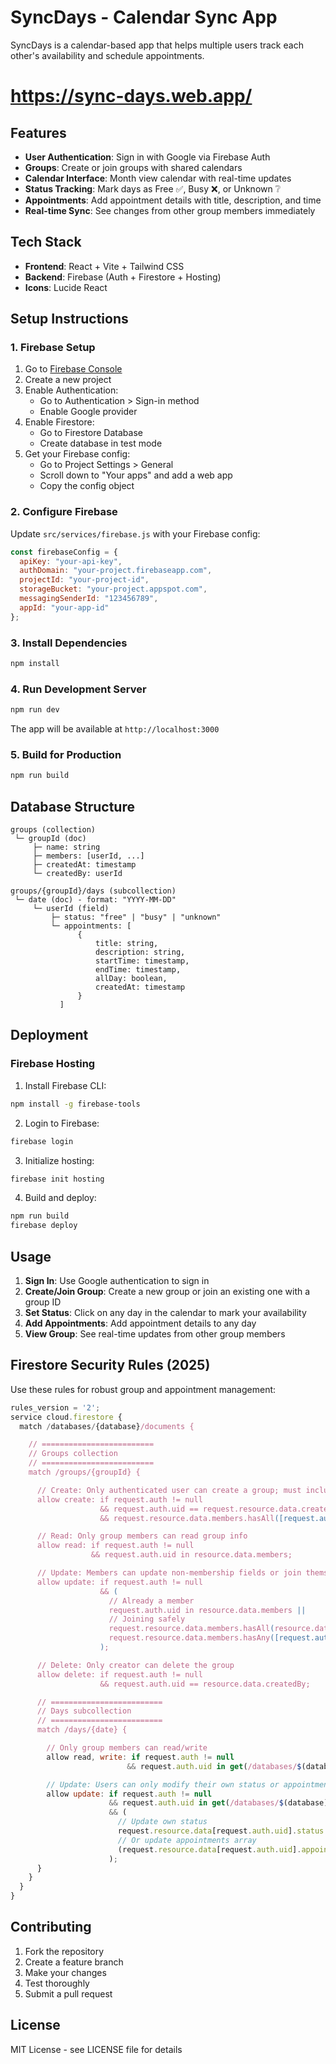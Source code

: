 # SyncDays - Calendar Sync App

SyncDays is a calendar-based app that helps multiple users track each other's availability and schedule appointments.

# https://sync-days.web.app/

## Features

- **User Authentication**: Sign in with Google via Firebase Auth
- **Groups**: Create or join groups with shared calendars
- **Calendar Interface**: Month view calendar with real-time updates
- **Status Tracking**: Mark days as Free ✅, Busy ❌, or Unknown ❔
- **Appointments**: Add appointment details with title, description, and time
- **Real-time Sync**: See changes from other group members immediately

## Tech Stack

- **Frontend**: React + Vite + Tailwind CSS
- **Backend**: Firebase (Auth + Firestore + Hosting)
- **Icons**: Lucide React

## Setup Instructions

### 1. Firebase Setup

1. Go to [Firebase Console](https://console.firebase.google.com/)
2. Create a new project
3. Enable Authentication:
   - Go to Authentication > Sign-in method
   - Enable Google provider
4. Enable Firestore:
   - Go to Firestore Database
   - Create database in test mode
5. Get your Firebase config:
   - Go to Project Settings > General
   - Scroll down to "Your apps" and add a web app
   - Copy the config object

### 2. Configure Firebase

Update `src/services/firebase.js` with your Firebase config:

```javascript
const firebaseConfig = {
  apiKey: "your-api-key",
  authDomain: "your-project.firebaseapp.com",
  projectId: "your-project-id",
  storageBucket: "your-project.appspot.com",
  messagingSenderId: "123456789",
  appId: "your-app-id"
};
```

### 3. Install Dependencies

```bash
npm install
```

### 4. Run Development Server

```bash
npm run dev
```

The app will be available at `http://localhost:3000`

### 5. Build for Production

```bash
npm run build
```

## Database Structure

```
groups (collection)
 └─ groupId (doc)
     ├─ name: string
     ├─ members: [userId, ...]
     ├─ createdAt: timestamp
     └─ createdBy: userId

groups/{groupId}/days (subcollection)
 └─ date (doc) - format: "YYYY-MM-DD"
     └─ userId (field)
         ├─ status: "free" | "busy" | "unknown"
         └─ appointments: [
               {
                   title: string,
                   description: string,
                   startTime: timestamp,
                   endTime: timestamp,
                   allDay: boolean,
                   createdAt: timestamp
               }
           ]
```

## Deployment

### Firebase Hosting

1. Install Firebase CLI:
```bash
npm install -g firebase-tools
```

2. Login to Firebase:
```bash
firebase login
```

3. Initialize hosting:
```bash
firebase init hosting
```

4. Build and deploy:
```bash
npm run build
firebase deploy
```

## Usage

1. **Sign In**: Use Google authentication to sign in
2. **Create/Join Group**: Create a new group or join an existing one with a group ID
3. **Set Status**: Click on any day in the calendar to mark your availability
4. **Add Appointments**: Add appointment details to any day
5. **View Group**: See real-time updates from other group members


## Firestore Security Rules (2025)

Use these rules for robust group and appointment management:

```javascript
rules_version = '2';
service cloud.firestore {
  match /databases/{database}/documents {

    // =========================
    // Groups collection
    // =========================
    match /groups/{groupId} {

      // Create: Only authenticated user can create a group; must include themselves
      allow create: if request.auth != null
                    && request.auth.uid == request.resource.data.createdBy
                    && request.resource.data.members.hasAll([request.auth.uid]);

      // Read: Only group members can read group info
      allow read: if request.auth != null
                  && request.auth.uid in resource.data.members;

      // Update: Members can update non-membership fields or join themselves
      allow update: if request.auth != null
                    && (
                      // Already a member
                      request.auth.uid in resource.data.members ||
                      // Joining safely
                      request.resource.data.members.hasAll(resource.data.members) &&
                      request.resource.data.members.hasAny([request.auth.uid])
                    );

      // Delete: Only creator can delete the group
      allow delete: if request.auth != null
                    && request.auth.uid == resource.data.createdBy;

      // =========================
      // Days subcollection
      // =========================
      match /days/{date} {

        // Only group members can read/write
        allow read, write: if request.auth != null
                          && request.auth.uid in get(/databases/$(database)/documents/groups/$(groupId)).data.members;

        // Update: Users can only modify their own status or appointments
        allow update: if request.auth != null
                      && request.auth.uid in get(/databases/$(database)/documents/groups/$(groupId)).data.members
                      && (
                        // Update own status
                        request.resource.data[request.auth.uid].status in ["free","busy","unknown"] ||
                        // Or update appointments array
                        (request.resource.data[request.auth.uid].appointments is list)
                      );
      }
    }
  }
}
```

## Contributing

1. Fork the repository
2. Create a feature branch
3. Make your changes
4. Test thoroughly
5. Submit a pull request

## License

MIT License - see LICENSE file for details
